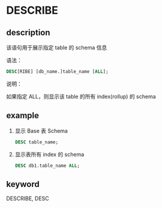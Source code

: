 # DESCRIBE

## description

该语句用于展示指定 table 的 schema 信息

语法：

```sql
DESC[RIBE] [db_name.]table_name [ALL];
```

说明：

如果指定 ALL，则显示该 table 的所有 index(rollup) 的 schema

## example

1. 显示 Base 表 Schema

    ```sql
    DESC table_name;
    ```

2. 显示表所有 index 的 schema

    ```sql
    DESC db1.table_name ALL;
    ```

## keyword

DESCRIBE, DESC
